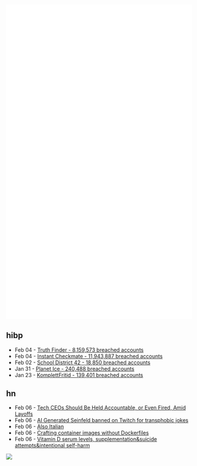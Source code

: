 ![Metrics](https://raw.githubusercontent.com/phixion/phixion/master/metrics.svg)

## hibp

<!--
for https://github.com/phixion/phixion/blob/main/.github/workflows/feeds.yml
-->
<!--START_SECTION:haveibeenpwnd-->
- Feb 04 - [Truth Finder - 8,159,573 breached accounts](https://haveibeenpwned.com/PwnedWebsites#TruthFinder)
- Feb 04 - [Instant Checkmate - 11,943,887 breached accounts](https://haveibeenpwned.com/PwnedWebsites#InstantCheckmate)
- Feb 02 - [School District 42 - 18,850 breached accounts](https://haveibeenpwned.com/PwnedWebsites#SchoolDistrict42)
- Jan 31 - [Planet Ice - 240,488 breached accounts](https://haveibeenpwned.com/PwnedWebsites#PlanetIce)
- Jan 23 - [KomplettFritid - 139,401 breached accounts](https://haveibeenpwned.com/PwnedWebsites#KomplettFritid)
<!--END_SECTION:haveibeenpwnd-->

## hn

<!--
for https://github.com/phixion/phixion/blob/main/.github/workflows/feeds.yml
-->
<!--START_SECTION:hn-->
- Feb 06 - [Tech CEOs Should Be Held Accountable, or Even Fired, Amid Layoffs](https://www.businessinsider.com/tech-ceo-accountable-layoffs-google-apple-intel-2023-2)
- Feb 06 - [AI Generated Seinfeld banned on Twitch for transphobic jokes](https://www.sportskeeda.com/esports/news-ai-streamer-watchmeforever-reportedly-gets-banned-going-rogue)
- Feb 06 - [Also Italian](https://www.laphamsquarterly.org/roundtable/also-italian)
- Feb 06 - [Crafting container images without Dockerfiles](https://ochagavia.nl/blog/crafting-container-images-without-dockerfiles/)
- Feb 06 - [Vitamin D serum levels, supplementation&suicide attempts&intentional self-harm](https://journals.plos.org/plosone/article?id=10.1371/journal.pone.0279166)
<!--END_SECTION:hn-->

<!--
for https://yhype.me
-->
![](https://hit.yhype.me/github/profile?user_id=13013670)
